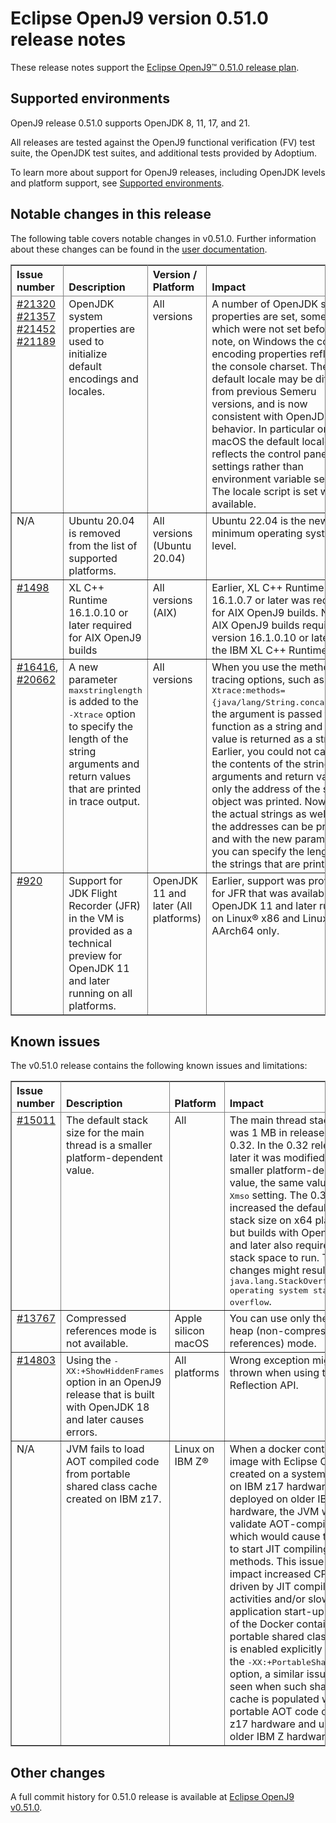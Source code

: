 <!--
* Copyright (c) 2025 IBM Corp. and others
*
* This program and the accompanying materials are made
* available under the terms of the Eclipse Public License 2.0
* which accompanies this distribution and is available at
* https://www.eclipse.org/legal/epl-2.0/ or the Apache
* License, Version 2.0 which accompanies this distribution and
* is available at https://www.apache.org/licenses/LICENSE-2.0.
*
* This Source Code may also be made available under the
* following Secondary Licenses when the conditions for such
* availability set forth in the Eclipse Public License, v. 2.0
* are satisfied: GNU General Public License, version 2 with
* the GNU Classpath Exception [1] and GNU General Public
* License, version 2 with the OpenJDK Assembly Exception [2].
*
* [1] https://www.gnu.org/software/classpath/license.html
* [2] https://openjdk.org/legal/assembly-exception.html
*
* SPDX-License-Identifier: EPL-2.0 OR Apache-2.0 OR GPL-2.0-only WITH Classpath-exception-2.0 OR GPL-2.0-only WITH OpenJDK-assembly-exception-1.0
-->

# Eclipse OpenJ9 version 0.51.0 release notes

These release notes support the [Eclipse OpenJ9&trade; 0.51.0 release plan](https://projects.eclipse.org/projects/technology.openj9/releases/0.51.0/plan).

## Supported environments

OpenJ9 release 0.51.0 supports OpenJDK 8, 11, 17, and 21.

All releases are tested against the OpenJ9 functional verification (FV) test suite, the OpenJDK test suites, and additional tests provided by Adoptium.

To learn more about support for OpenJ9 releases, including OpenJDK levels and platform support, see [Supported environments](https://eclipse.org/openj9/docs/openj9_support/index.html).

## Notable changes in this release

The following table covers notable changes in v0.51.0. Further information about these changes can be found in the [user documentation](https://www.eclipse.org/openj9/docs/version0.51/).

<table cellpadding="4" cellspacing="0" summary="" width="100%" rules="all" frame="border" border="1"><thead align="left">
<tr>
<th valign="bottom">Issue number</th>
<th valign="bottom">Description</th>
<th valign="bottom">Version / Platform</th>
<th valign="bottom">Impact</th>
</tr>
</thead>
<tbody>

<tr>
<td valign="top">
<a href="https://github.com/eclipse-openj9/openj9/pull/21320">#21320<br>
<a href="https://github.com/eclipse-openj9/openj9/pull/21357">#21357<br>
<a href="https://github.com/eclipse-openj9/openj9/pull/21452">#21452<br>
<a href="https://github.com/eclipse-openj9/openj9/issues/21189">#21189<br>
</td>
<td valign="top">OpenJDK system properties are used to initialize default encodings and locales.</td>
<td valign="top">All versions</td>
<td valign="top">A number of OpenJDK system properties are set, some of which were not set before.
Of note, on Windows the console encoding properties reflect the console charset.
The default locale may be different from previous Semeru versions, and is now consistent with OpenJDK behavior.
In particular on macOS the default locale reflects the control panel settings rather than environment variable settings.
The locale script is set when available.</td>
</tr>

<tr>
<td valign="top">N/A </td>
<td valign="top">Ubuntu 20.04 is removed from the list of supported platforms.</td>
<td valign="top">All versions (Ubuntu 20.04) </td>
<td valign="top">Ubuntu 22.04 is the new minimum operating system level.</td>
</tr>

<tr>
<td valign="top"><a href="https://github.com/eclipse-openj9/openj9-docs/issues/1498">#1498</a></td>
<td valign="top">XL C++ Runtime 16.1.0.10 or later required for AIX OpenJ9 builds</td>
<td valign="top">All versions (AIX)</td>
<td valign="top">Earlier, XL C++ Runtime 16.1.0.7 or later was required for AIX OpenJ9 builds. Now, AIX OpenJ9 builds require version 16.1.0.10 or later of the IBM XL C++ Runtime.</td>
</tr>

<tr>
<td valign="top"><a href="https://github.com/eclipse-openj9/openj9/issues/16416">#16416</a>, <a href="https://github.com/eclipse-openj9/openj9/issues/20662">#20662</a></td>
<td valign="top">A new parameter <tt>maxstringlength</tt> is added to the <tt>-Xtrace</tt> option to specify the length of the string arguments and return values that are printed in trace output.</td>
<td valign="top">All versions</td>
<td valign="top">When you use the method tracing options, such as <tt>-Xtrace:methods={java/lang/String.concat'()'}</tt>, the argument is passed to the function as a string and the value is returned as a string. Earlier, you could not capture the contents of the string arguments and return values, only the address of the string object was printed. Now, both the actual strings as well as the addresses can be printed and with the new parameter, you can specify the length of the strings that are printed.</td>
</tr>

<tr>
<td valign="top"><a href="https://github.com/ibmruntimes/openj9-openjdk-jdk/pull/920">#920</a></td>
<td valign="top">Support for JDK Flight Recorder (JFR) in the VM is provided as a technical preview for OpenJDK 11 and later running on all platforms.</td>
<td valign="top">OpenJDK 11 and later (All platforms)</td>
<td valign="top">Earlier, support was provided for JFR that was available for OpenJDK 11 and later running on Linux&reg; x86 and Linux on AArch64 only.</td>

</tr>
</tbody>
</table>

## Known issues

The v0.51.0 release contains the following known issues and limitations:

<table cellpadding="4" cellspacing="0" summary="" width="100%" rules="all" frame="border" border="1">
<thead align="left">
<tr>
<th valign="bottom">Issue number</th>
<th valign="bottom">Description</th>
<th valign="bottom">Platform</th>
<th valign="bottom">Impact</th>
<th valign="bottom">Workaround</th>
</tr>
</thead>

<tbody>
<tr>
<td valign="top"><a href="https://github.com/eclipse-openj9/openj9/issues/15011">#15011</a></td>
<td valign="top">The default stack size for the main thread is a smaller platform-dependent value.</td>
<td valign="top">All</td>
<td valign="top">The main thread stack size was 1 MB in releases before 0.32. In the 0.32 release and later it was modified to a smaller
platform-dependent value, the same value as the <tt>-Xmso</tt> setting. The 0.33 release increased the default <tt>-Xmso</tt> stack size
on x64 platforms, but builds with OpenJDK 17 and later also require more stack space to run. These changes might result in a
<tt>java.lang.StackOverflowError: operating system stack overflow</tt>.</td>
<td valign="top">Use <tt>-Xmso</tt> to set the default stack size. See the default value by using <tt>-verbose:sizes</tt>.</td>
</tr>

<tr>
<td valign="top"><a href="https://github.com/eclipse-openj9/openj9/issues/13767">#13767</a></td>
<td valign="top">Compressed references mode is not available.</td>
<td valign="top">Apple silicon macOS</td>
<td valign="top">You can use only the large heap (non-compressed references) mode.</td>
<td valign="top">None</td>
</tr>

<tr>
<td valign="top"><a href="https://github.com/eclipse-openj9/openj9/issues/14803">#14803</a></td>
<td valign="top">Using the <tt>-XX:+ShowHiddenFrames</tt> option in an OpenJ9 release that is built with OpenJDK 18 and later causes errors.</td>
<td valign="top">All platforms</td>
<td valign="top">Wrong exception might be thrown when using the Reflection API.</td>
<td valign="top">Avoid using the <tt>-XX:+ShowHiddenFrames</tt> option with OpenJDK 18 and later.</td>
</tr>

<tr>
<td valign="top">N/A </td>
<td valign="top">JVM fails to load AOT compiled code from portable shared class cache created on IBM z17.</td>
<td valign="top">Linux on IBM Z®</td>
<td valign="top">When a docker container image with Eclipse OpenJ9 is created
on a system running on IBM z17 hardware and deployed on older IBM Z hardware,
the JVM will fail to validate AOT-compiled code, which would cause the JVM to
start JIT compiling methods. This issue can impact increased CPU usage driven
by JIT compilation activities and/or slow application start-up. Outside of the
Docker container, if portable shared class cache is enabled explicitly by using
the <tt>-XX:+PortableSharedCache</tt> option, a similar issue can be seen when
such shared class cache is populated with portable AOT code on IBM z17 hardware
and used on older IBM Z hardware.</td>
<td valign="top">If you are deploying application containers using Eclipse
OpenJ9 on IBM Z platform, do not build your application container image on a
system running on IBM z17 hardware. Similarly, in case of using Portable Shared
Class Cache explicitly by supplying the JVM option
<tt>-XX:+PortableSharedCache</tt>, do not prime the shared class cache on a
system running on IBM z17 hardware and run on an older IBM Z platform.</td>
</tr>

</tbody>
</table>

## Other changes

A full commit history for 0.51.0 release is available at [Eclipse OpenJ9 v0.51.0](https://github.com/eclipse-openj9/openj9/releases/tag/openj9-0.51.0).
